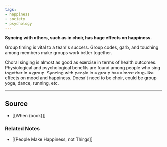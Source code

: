 ```yaml
---
tags:
- happiness
- society
- psychology
---
```

**Syncing with others, such as in choir, has huge effects on happiness.**

Group timing is vital to a team's success. Group codes, garb, and touching among members make groups work better together. 

Choral singing is almost as good as exercise in terms of health outcomes. Physiological and psychological benefits are found among people who sing together in a group. Syncing with people in a group has almost drug-like effects on mood and happiness. Doesn't need to be choir, could be group yoga, dance, running, etc.

---

## Source
- [[When (book)]]

### Related Notes
- [[People Make Happiness, not Things]]